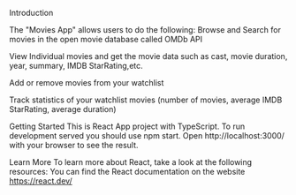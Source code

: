 Introduction

The "Movies App" allows users to do the following:
Browse and Search for movies in the open movie database called OMDb API

View Individual movies and get the movie data such as cast, movie duration, year, summary, IMDB StarRating,etc. 

Add or remove movies from your watchlist 

Track statistics of your watchlist movies (number of movies, average IMDB StarRating, average duration)

Getting Started
This is React App project with TypeScript.
To run development served you should use npm start.
Open http://localhost:3000/ with your browser to see the result.

Learn More
To learn more about React, take a look at the following resources:
You can find the React documentation on the website https://react.dev/
